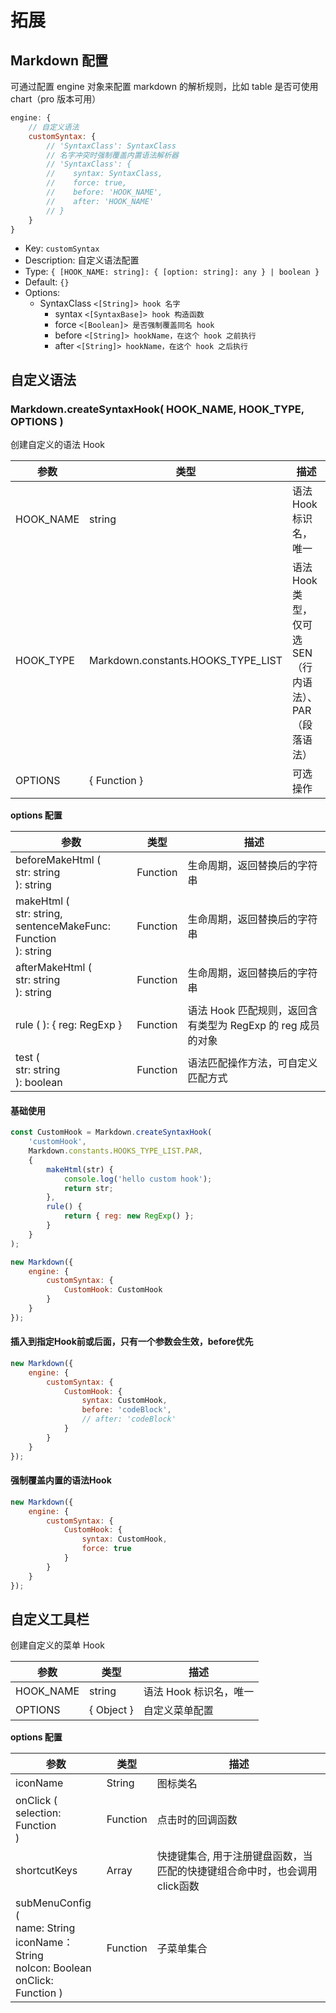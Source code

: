 # 拓展

## Markdown 配置

可通过配置 engine 对象来配置 markdown 的解析规则，比如 table 是否可使用 chart（pro 版本可用）

```js
engine: {
    // 自定义语法
    customSyntax: {
        // 'SyntaxClass': SyntaxClass   
        // 名字冲突时强制覆盖内置语法解析器
        // 'SyntaxClass': {             
        //    syntax: SyntaxClass,      
        //    force: true,              
        //    before: 'HOOK_NAME',      
        //    after: 'HOOK_NAME'        
        // }
    }
}
```

- Key: `customSyntax`
- Description: 自定义语法配置
- Type: ``{ [HOOK_NAME: string]: { [option: string]: any } | boolean }``
- Default: `{}`
- Options:
  - SyntaxClass   `<[String]> hook 名字`
    - syntax    `<[SyntaxBase]> hook 构造函数`
    - force     `<[Boolean]> 是否强制覆盖同名 hook`
    - before    `<[String]> hookName，在这个 hook 之前执行`
    - after     `<[String]> hookName，在这个 hook 之后执行`

## 自定义语法

### Markdown.createSyntaxHook( HOOK_NAME, HOOK_TYPE, OPTIONS )

创建自定义的语法 Hook

| 参数      | 类型                               | 描述                                                                     |
| --------- | ---------------------------------- | ------------------------------------------------------------------------ |
| HOOK_NAME | string                             | 语法 Hook 标识名，唯一                                                   |
| HOOK_TYPE | Markdown.constants.HOOKS_TYPE_LIST | 语法 Hook 类型，仅可选 SEN（行内语法）、PAR（段落语法）               |
| OPTIONS   | { Function }                       | 可选操作                                                            |

**options 配置**

| 参数                                                                    | 类型     | 描述                                                        |
| ----------------------------------------------------------------------- | -------- | ----------------------------------------------------------- |
| beforeMakeHtml (<br>str: string<br> ): string                           | Function | 生命周期，返回替换后的字符串                                |
| makeHtml (<br>str: string,<br> sentenceMakeFunc: Function<br> ): string | Function | 生命周期，返回替换后的字符串                                |
| afterMakeHtml (<br>str: string<br> ): string                            | Function | 生命周期，返回替换后的字符串                                |
| rule ( ): { reg: RegExp }                                               | Function | 语法 Hook 匹配规则，返回含有类型为 RegExp 的 reg 成员的对象 |
| test (<br>str: string<br>): boolean                                     | Function | 语法匹配操作方法，可自定义匹配方式                          |

#### 基础使用

```Javascript
const CustomHook = Markdown.createSyntaxHook(
    'customHook',
    Markdown.constants.HOOKS_TYPE_LIST.PAR,
    {
        makeHtml(str) {
            console.log('hello custom hook');
            return str;
        },
        rule() {
            return { reg: new RegExp() };
        }
    }
);

new Markdown({
    engine: {
        customSyntax: {
            CustomHook: CustomHook
        }
    }
});
```

#### 插入到指定Hook前或后面，只有一个参数会生效，before优先

```Javascript
new Markdown({
    engine: {
        customSyntax: {
            CustomHook: {
                syntax: CustomHook,
                before: 'codeBlock',
                // after: 'codeBlock'
            }
        }
    }
});
```

#### 强制覆盖内置的语法Hook

```Javascript
new Markdown({
    engine: {
        customSyntax: {
            CustomHook: {
                syntax: CustomHook,
                force: true
            }
        }
    }
});
```

## 自定义工具栏

创建自定义的菜单 Hook

| 参数      | 类型                               | 描述                                                                     |
| --------- | ---------------------------------- | ------------------------------------------------------------------------ |
| HOOK_NAME | string                             | 语法 Hook 标识名，唯一                                                   |
| OPTIONS   | { Object }                       | 自定义菜单配置                                                            |

**options 配置**

| 参数                                                                    | 类型     | 描述                                                        |
| ----------------------------------------------------------------------- | -------- | ----------------------------------------------------------- |
| iconName                           | String | 图标类名                               |
| onClick (<br> selection: Function<br> ) | Function | 点击时的回调函数                                |
| shortcutKeys   | Array | 快捷键集合, 用于注册键盘函数，当匹配的快捷键组合命中时，也会调用click函数   |
| subMenuConfig (<br>name: String<br>iconName： String<Br>noIcon: Boolean<Br>onClick: Function ) | Function | 子菜单集合 |
